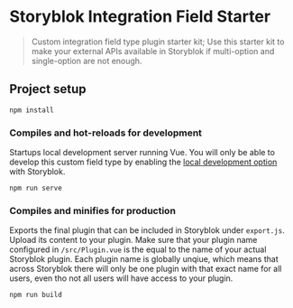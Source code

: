 # Storyblok Integration Field Starter

> Custom integration field type plugin starter kit; Use this starter kit to make your external APIs available in Storyblok if multi-option and single-option are not enough.

## Project setup

```
npm install
```

### Compiles and hot-reloads for development

Startups local development server running Vue. You will only be able to develop this custom field type by enabling the [local development option](https://www.storyblok.com/docs/Guides/Creating-a-field-type-plugin#how-to-develop-plugins-locally) with Storyblok.

```
npm run serve
```

### Compiles and minifies for production

Exports the final plugin that can be included in Storyblok under `export.js`. Upload its content to your plugin. Make sure that your plugin name configured in `/src/Plugin.vue` is the equal to the name of your actual Storyblok plugin. Each plugin name is globally unqiue, which means that across Storyblok there will only be one plugin with that exact name for all users, even tho not all users will have access to your plugin.

```
npm run build
```
